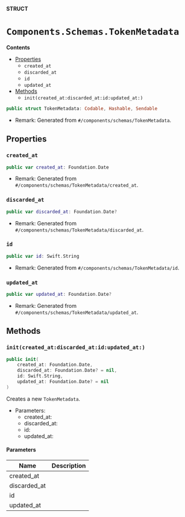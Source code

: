 **STRUCT**

# `Components.Schemas.TokenMetadata`

**Contents**

- [Properties](#properties)
  - `created_at`
  - `discarded_at`
  - `id`
  - `updated_at`
- [Methods](#methods)
  - `init(created_at:discarded_at:id:updated_at:)`

```swift
public struct TokenMetadata: Codable, Hashable, Sendable
```

- Remark: Generated from `#/components/schemas/TokenMetadata`.

## Properties
### `created_at`

```swift
public var created_at: Foundation.Date
```

- Remark: Generated from `#/components/schemas/TokenMetadata/created_at`.

### `discarded_at`

```swift
public var discarded_at: Foundation.Date?
```

- Remark: Generated from `#/components/schemas/TokenMetadata/discarded_at`.

### `id`

```swift
public var id: Swift.String
```

- Remark: Generated from `#/components/schemas/TokenMetadata/id`.

### `updated_at`

```swift
public var updated_at: Foundation.Date?
```

- Remark: Generated from `#/components/schemas/TokenMetadata/updated_at`.

## Methods
### `init(created_at:discarded_at:id:updated_at:)`

```swift
public init(
    created_at: Foundation.Date,
    discarded_at: Foundation.Date? = nil,
    id: Swift.String,
    updated_at: Foundation.Date? = nil
)
```

Creates a new `TokenMetadata`.

- Parameters:
  - created_at:
  - discarded_at:
  - id:
  - updated_at:

#### Parameters

| Name | Description |
| ---- | ----------- |
| created_at |  |
| discarded_at |  |
| id |  |
| updated_at |  |